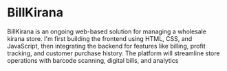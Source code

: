 # BillKirana
BillKirana is an ongoing web-based solution for managing a wholesale kirana store. I'm first building the frontend using HTML, CSS, and JavaScript, then integrating the backend for features like billing, profit tracking, and customer purchase history. The platform will streamline store operations with barcode scanning, digital bills, and analytics
